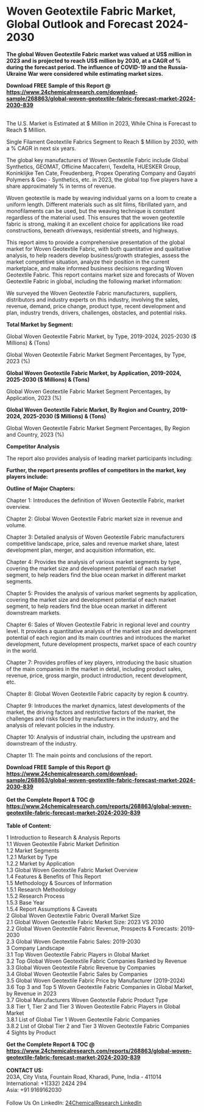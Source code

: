 <h1>Woven Geotextile Fabric Market, Global Outlook and Forecast 2024-2030</h1><p><strong>The global Woven Geotextile Fabric market was valued at US$ million in 2023 and is projected to reach US$ million by 2030, at a CAGR of % during the forecast period. The influence of COVID-19 and the Russia-Ukraine War were considered while estimating market sizes.</strong></p><p>
</p><p></p><div><b>Download FREE Sample of this Report @ 
            <a href="https://www.24chemicalresearch.com/download-sample/268863/global-woven-geotextile-fabric-forecast-market-2024-2030-839">
            https://www.24chemicalresearch.com/download-sample/268863/global-woven-geotextile-fabric-forecast-market-2024-2030-839</a></b></div><br><p>
The U.S. Market is Estimated at $ Million in 2023, While China is Forecast to Reach $ Million.</p><p>
Single Filament Geotextile Fabrics Segment to Reach $ Million by 2030, with a % CAGR in next six years.</p><p>
The global key manufacturers of Woven Geotextile Fabric include Global Synthetics, GEOMAT, Officine Maccaferri, Texdelta, HUESKER Group, Koninklijke Ten Cate, Freudenberg, Propex Operating Company and Gayatri Polymers &amp; Geo - Synthetics, etc. in 2023, the global top five players have a share approximately % in terms of revenue.</p><p>
Woven geotextile is made by weaving individual yarns on a loom to create a uniform length. Different materials such as slit films, fibrillated yarn, and monofilaments can be used, but the weaving technique is constant regardless of the material used. This ensures that the woven geotextile fabric is strong, making it an excellent choice for applications like road constructions, beneath driveways, residential streets, and highways.</p><p>
This report aims to provide a comprehensive presentation of the global market for Woven Geotextile Fabric, with both quantitative and qualitative analysis, to help readers develop business/growth strategies, assess the market competitive situation, analyze their position in the current marketplace, and make informed business decisions regarding Woven Geotextile Fabric. This report contains market size and forecasts of Woven Geotextile Fabric in global, including the following market information:</p><p>
</p><p>
</p><p>We surveyed the Woven Geotextile Fabric manufacturers, suppliers, distributors and industry experts on this industry, involving the sales, revenue, demand, price change, product type, recent development and plan, industry trends, drivers, challenges, obstacles, and potential risks.</p><p>
<strong>Total Market by Segment:</strong></p><p>
Global Woven Geotextile Fabric Market, by Type, 2019-2024, 2025-2030 ($ Millions) &amp; (Tons)</p><p>
Global Woven Geotextile Fabric Market Segment Percentages, by Type, 2023 (%)</p><p>
</p><p>
</p><p><strong>Global Woven Geotextile Fabric Market, by Application, 2019-2024, 2025-2030 ($ Millions) &amp; (Tons)</strong></p><p>
Global Woven Geotextile Fabric Market Segment Percentages, by Application, 2023 (%)</p><p>
</p><p>
</p><p><strong>Global Woven Geotextile Fabric Market, By Region and Country, 2019-2024, 2025-2030 ($ Millions) &amp; (Tons)</strong></p><p>
Global Woven Geotextile Fabric Market Segment Percentages, By Region and Country, 2023 (%)</p><p>
</p><p>
</p><p><strong>Competitor Analysis</strong></p><p>
The report also provides analysis of leading market participants including:</p><p>
</p><p>
</p><p><strong>Further, the report presents profiles of competitors in the market, key players include:</strong></p><p>
</p><p>
</p><p><strong>Outline of Major Chapters:</strong></p><p>
Chapter 1: Introduces the definition of Woven Geotextile Fabric, market overview.</p><p>
Chapter 2: Global Woven Geotextile Fabric market size in revenue and volume.</p><p>
Chapter 3: Detailed analysis of Woven Geotextile Fabric manufacturers competitive landscape, price, sales and revenue market share, latest development plan, merger, and acquisition information, etc.</p><p>
Chapter 4: Provides the analysis of various market segments by type, covering the market size and development potential of each market segment, to help readers find the blue ocean market in different market segments.</p><p>
Chapter 5: Provides the analysis of various market segments by application, covering the market size and development potential of each market segment, to help readers find the blue ocean market in different downstream markets.</p><p>
Chapter 6: Sales of Woven Geotextile Fabric in regional level and country level. It provides a quantitative analysis of the market size and development potential of each region and its main countries and introduces the market development, future development prospects, market space of each country in the world.</p><p>
Chapter 7: Provides profiles of key players, introducing the basic situation of the main companies in the market in detail, including product sales, revenue, price, gross margin, product introduction, recent development, etc.</p><p>
Chapter 8: Global Woven Geotextile Fabric capacity by region &amp; country.</p><p>
Chapter 9: Introduces the market dynamics, latest developments of the market, the driving factors and restrictive factors of the market, the challenges and risks faced by manufacturers in the industry, and the analysis of relevant policies in the industry.</p><p>
Chapter 10: Analysis of industrial chain, including the upstream and downstream of the industry.</p><p>
Chapter 11: The main points and conclusions of the report.</p><div><b>Download FREE Sample of this Report @ 
            <a href="https://www.24chemicalresearch.com/download-sample/268863/global-woven-geotextile-fabric-forecast-market-2024-2030-839">
            https://www.24chemicalresearch.com/download-sample/268863/global-woven-geotextile-fabric-forecast-market-2024-2030-839</a></b></div><br><div><b>Get the Complete Report & TOC @ 
            <a href="https://www.24chemicalresearch.com/reports/268863/global-woven-geotextile-fabric-forecast-market-2024-2030-839">
            https://www.24chemicalresearch.com/reports/268863/global-woven-geotextile-fabric-forecast-market-2024-2030-839</a></b></div><br>
            <b>Table of Content:</b><p>1 Introduction to Research & Analysis Reports<br />
    1.1 Woven Geotextile Fabric Market Definition<br />
    1.2 Market Segments<br />
        1.2.1 Market by Type<br />
        1.2.2 Market by Application<br />
    1.3 Global Woven Geotextile Fabric Market Overview<br />
    1.4 Features & Benefits of This Report<br />
    1.5 Methodology & Sources of Information<br />
        1.5.1 Research Methodology<br />
        1.5.2 Research Process<br />
        1.5.3 Base Year<br />
        1.5.4 Report Assumptions & Caveats<br />
2 Global Woven Geotextile Fabric Overall Market Size<br />
    2.1 Global Woven Geotextile Fabric Market Size: 2023 VS 2030<br />
    2.2 Global Woven Geotextile Fabric Revenue, Prospects & Forecasts: 2019-2030<br />
    2.3 Global Woven Geotextile Fabric Sales: 2019-2030<br />
3 Company Landscape<br />
    3.1 Top Woven Geotextile Fabric Players in Global Market<br />
    3.2 Top Global Woven Geotextile Fabric Companies Ranked by Revenue<br />
    3.3 Global Woven Geotextile Fabric Revenue by Companies<br />
    3.4 Global Woven Geotextile Fabric Sales by Companies<br />
    3.5 Global Woven Geotextile Fabric Price by Manufacturer (2019-2024)<br />
    3.6 Top 3 and Top 5 Woven Geotextile Fabric Companies in Global Market, by Revenue in 2023<br />
    3.7 Global Manufacturers Woven Geotextile Fabric Product Type<br />
    3.8 Tier 1, Tier 2 and Tier 3 Woven Geotextile Fabric Players in Global Market<br />
        3.8.1 List of Global Tier 1 Woven Geotextile Fabric Companies<br />
        3.8.2 List of Global Tier 2 and Tier 3 Woven Geotextile Fabric Companies<br />
4 Sights by Product</p><div><b>Get the Complete Report & TOC @ 
            <a href="https://www.24chemicalresearch.com/reports/268863/global-woven-geotextile-fabric-forecast-market-2024-2030-839">
            https://www.24chemicalresearch.com/reports/268863/global-woven-geotextile-fabric-forecast-market-2024-2030-839</a></b></div><br><b>CONTACT US:</b><br>
            203A, City Vista, Fountain Road, Kharadi, Pune, India - 411014<br>
            International: +1(332) 2424 294<br>
            Asia: +91 9169162030 <br><br>
            Follow Us On LinkedIn: <a href="https://www.linkedin.com/company/24chemicalresearch/">24ChemicalResearch LinkedIn</a>